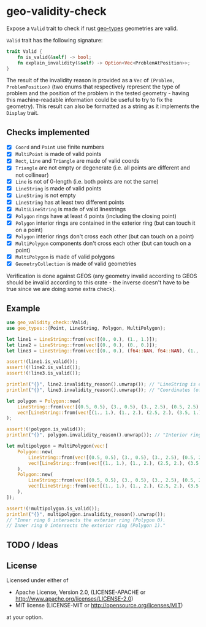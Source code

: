 # geo-validity-check

Expose a `Valid` trait to check if rust [geo-types](https://crates.io/crates/geo-types) geometries are valid.

`Valid` trait has the following signature:

```rust
trait Valid {
    fn is_valid(&self) -> bool;
    fn explain_invalidity(&self) -> Option<Vec<ProblemAtPosition>>;
}
```

The result of the invalidity reason is provided as a `Vec` of `(Problem, ProblemPosition)`
(two enums that respectively represent the type of problem and the position of the problem in the tested geometry - having
this machine-readable information could be useful to try to fix the geometry).
This result can also be formatted as a string as it implements the `Display` trait.

## Checks implemented

- [x] `Coord` and `Point` use finite numbers
- [x] `MultiPoint` is made of valid points
- [x] `Rect`, `Line` and `Triangle` are made of valid coords
- [x] `Triangle` are not empty or degenerate (i.e. all points are different and not collinear)
- [x] `Line` is not of 0-length (i.e. both points are not the same)
- [x] `LineString` is made of valid points
- [x] `LineString` is not empty
- [x] `LineString` has at least two different points
- [x] `MultiLineString` is made of valid linestrings
- [x] `Polygon` rings have at least 4 points (including the closing point)
- [x] `Polygon` interior rings are contained in the exterior ring (but can touch it on a point)
- [x] `Polygon` interior rings don't cross each other (but can touch on a point)
- [x] `MultiPolygon` components don't cross each other (but can touch on a point)
- [x] `MultiPolygon` is made of valid polygons
- [x] `GeometryCollection` is made of valid geometries

Verification is done against GEOS
(any geometry invalid according to GEOS should be invalid according to this crate - the inverse doesn't have to be true since we are doing some extra check).

## Example

```rust
use geo_validity_check::Valid;
use geo_types::{Point, LineString, Polygon, MultiPolygon};

let line1 = LineString::from(vec![(0., 0.), (1., 1.)]);
let line2 = LineString::from(vec![(0., 0.), (0., 0.)]);
let line3 = LineString::from(vec![(0., 0.), (f64::NAN, f64::NAN), (1., 1.)]);

assert!(line1.is_valid());
assert!(!line2.is_valid());
assert!(!line3.is_valid());

println!("{}", line2.invalidity_reason().unwrap()); // "LineString is empty."
println!("{}", line3.invalidity_reason().unwrap()); // "Coordinates (of point 1) have to be finite numbers."

let polygon = Polygon::new(
    LineString::from(vec![(0.5, 0.5), (3., 0.5), (3., 2.5), (0.5, 2.5), (0.5, 0.5)]),
    vec![LineString::from(vec![(1., 1.), (1., 2.), (2.5, 2.), (3.5, 1.), (1., 1.)])],
);

assert!(!polygon.is_valid());
println!("{}", polygon.invalidity_reason().unwrap()); // "Interior ring 0 intersects the exterior ring."

let multipolygon = MultiPolygon(vec![
    Polygon::new(
        LineString::from(vec![(0.5, 0.5), (3., 0.5), (3., 2.5), (0.5, 2.5), (0.5, 0.5)]),
        vec![LineString::from(vec![(1., 1.), (1., 2.), (2.5, 2.), (3.5, 1.), (1., 1.)])],
    ),
    Polygon::new(
        LineString::from(vec![(0.5, 0.5), (3., 0.5), (3., 2.5), (0.5, 2.5), (0.5, 0.5)]),
        vec![LineString::from(vec![(1., 1.), (1., 2.), (2.5, 2.), (3.5, 1.), (1., 1.)])],
    ),
]);

assert!(!multipolygon.is_valid());
println!("{}", multipolygon.invalidity_reason().unwrap());
// "Inner ring 0 intersects the exterior ring (Polygon 0).
// Inner ring 0 intersects the exterior ring (Polygon 1)."
```

## TODO / Ideas

## License

Licensed under either of

- Apache License, Version 2.0, (LICENSE-APACHE or http://www.apache.org/licenses/LICENSE-2.0)
- MIT license (LICENSE-MIT or http://opensource.org/licenses/MIT)

at your option.
